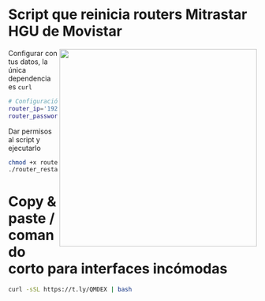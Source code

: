 # Script que reinicia routers Mitrastar HGU de Movistar

<img src="https://github.com/MarcosBL/Movistar-Mitrastar-HGU-restart/assets/389801/66a632ab-8d59-4655-aa9d-a87f1cc92848" width="400" align="right">

Configurar con tus datos, la única dependencia es `curl` 

````bash
# Configuración del usuario
router_ip='192.168.1.100'
router_password='XXXXXXXXX'
````

Dar permisos al script y ejecutarlo

````bash
chmod +x router_restart.sh
./router_restart.sh
````

# Copy & paste / comando corto para interfaces incómodas

````bash
curl -sSL https://t.ly/QMDEX | bash
````
